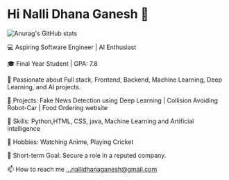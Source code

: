 # Hi Nalli Dhana Ganesh 👋

![Anurag's GitHub stats](https://github-readme-stats.vercel.app/api?username=Ganeshsujan
)

💻 Aspiring Software Engineer | AI Enthusiast

🎓 Final Year Student | GPA: 7.8

📂 Passionate about Full stack, Frontend, Backend, Machine Learning, Deep Learning, and AI projects.

🌟 Projects: Fake News Detection using Deep Learning | Collision Avoiding Robot-Car | Food Ordering website

🌱 Skills: Python,HTML, CSS, java, Machine Learning and Artificial intelligence

🏏 Hobbies: Watching Anime, Playing Cricket

🎯 Short-term Goal: Secure a role in a reputed company.

📫 How to reach me ...nallidhanaganesh@gmail.com
